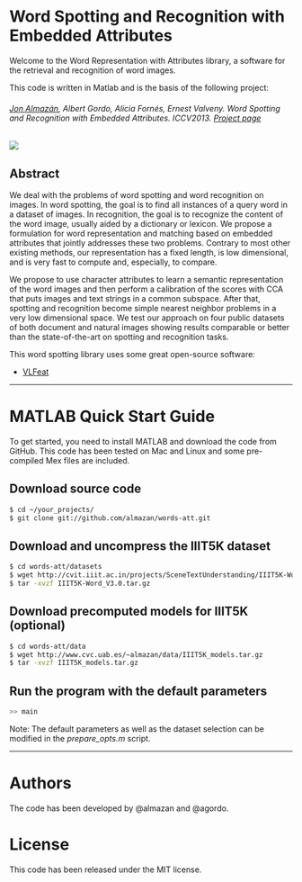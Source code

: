 Word Spotting and Recognition with Embedded Attributes
==

Welcome to the Word Representation with Attributes library, a software for the retrieval and recognition of word images.

This code is written in Matlab and is the basis of the following project:

###### [Jon Almazán](http://www.cvc.uab.es/~almazan), Albert Gordo, Alicia Fornés, Ernest Valveny.  *Word Spotting and Recognition with Embedded Attributes*. ICCV2013. [Project page](http://www.cvc.uab.es/~almazan/index.php/projects/words-att/)

![](http://www.cvc.uab.es/~almazan/wp-content/uploads/2014/01/spaces_small.png)

Abstract
---

We deal with the problems of word spotting and word recognition on images. In word spotting, the goal is to find all instances of a query word in a dataset of images. In recognition, the goal is to recognize the content of the word image, usually aided by a dictionary or lexicon. We propose a formulation for word representation and matching based on embedded attributes that jointly addresses these two problems. Contrary to most other existing methods, our representation has a fixed length, is low dimensional, and is very fast to compute and, especially, to compare.

We propose to use character attributes to learn a semantic representation of the word images and then perform a calibration of the scores with CCA that puts images and text strings in a common subspace. After that, spotting and recognition become simple nearest neighbor problems in a very low dimensional space. We test our approach on four public datasets of both document and natural images showing results comparable or better than the state-of-the-art on spotting and recognition tasks.

This word spotting library uses some great open-source software:

* [VLFeat](http://www.vlfeat.org)

----

# MATLAB Quick Start Guide

To get started, you need to install MATLAB and download the code from GitHub. This code has been tested on Mac and Linux and some pre-compiled Mex files are included.

## Download source code
``` sh
$ cd ~/your_projects/
$ git clone git://github.com/almazan/words-att.git
```

## Download and uncompress the IIIT5K dataset
``` sh
$ cd words-att/datasets
$ wget http://cvit.iiit.ac.in/projects/SceneTextUnderstanding/IIIT5K-Word_V3.0.tar.gz
$ tar -xvzf IIIT5K-Word_V3.0.tar.gz
```

## Download precomputed models for IIIT5K (optional)
``` sh
$ cd words-att/data
$ wget http://www.cvc.uab.es/~almazan/data/IIIT5K_models.tar.gz
$ tar -xvzf IIIT5K_models.tar.gz
```

## Run the program with the default parameters

``` sh
>> main
```

Note: The default parameters as well as the dataset selection can be modified in the *prepare_opts.m* script.

----

# Authors

The code has been developed by @almazan and @agordo.

# License

This code has been released under the MIT license.
